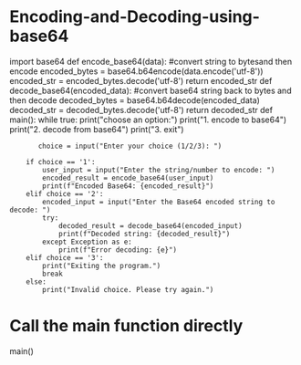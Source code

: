 # Encoding-and-Decoding-using-base64
import base64
def encode_base64(data):
    #convert string to bytesand then encode
    encoded_bytes = base64.b64encode(data.encode('utf-8'))
    encoded_str = encoded_bytes.decode('utf-8')
    return encoded_str
def decode_base64(encoded_data):
    #convert base64 string back to bytes and then decode
    decoded_bytes = base64.b64decode(encoded_data)
    decoded_str = decoded_bytes.decode('utf-8')
    return decoded_str
def main():
    while true:
          print("choose an option:")
          print("1. encode to base64")
          print("2. decode from base64")
          print("3. exit")

           choice = input("Enter your choice (1/2/3): ")

        if choice == '1':
            user_input = input("Enter the string/number to encode: ")
            encoded_result = encode_base64(user_input)
            print(f"Encoded Base64: {encoded_result}")
        elif choice == '2':
            encoded_input = input("Enter the Base64 encoded string to decode: ")
            try:
                decoded_result = decode_base64(encoded_input)
                print(f"Decoded string: {decoded_result}")
            except Exception as e:
                print(f"Error decoding: {e}")
        elif choice == '3':
            print("Exiting the program.")
            break
        else:
            print("Invalid choice. Please try again.")

# Call the main function directly
main()
